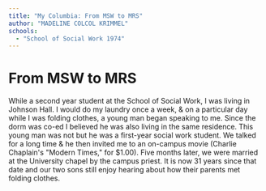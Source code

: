 ```yaml
---
title: "My Columbia: From MSW to MRS"
author: "MADELINE COLCOL KRIMMEL"
schools:
  - "School of Social Work 1974"
---
```


# From MSW to MRS

While a second year student at the School of Social Work, I was living in Johnson Hall.  I would do my laundry once a week, & on a particular day while I was folding clothes, a young man began speaking to me.  Since the dorm was co-ed I believed he was also living in the same residence.  This young man was not but he was a first-year social work student.  We talked for a long time & he then invited me to an on-campus movie (Charlie Chaplain's  "Modern Times," for $1.00).  Five months later, we were married at the University chapel by the campus priest.  It is now 31 years since that date and our two sons still enjoy hearing about how their parents met folding clothes.
